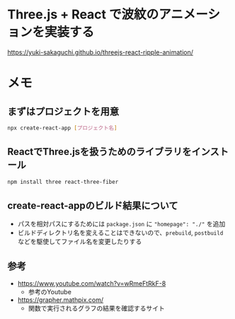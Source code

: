 # Three.js + React で波紋のアニメーションを実装する

https://yuki-sakaguchi.github.io/threejs-react-ripple-animation/


# メモ

## まずはプロジェクトを用意

```bash
npx create-react-app [プロジェクト名]
```

## ReactでThree.jsを扱うためのライブラリをインストール

```bash
npm install three react-three-fiber
```

## create-react-appのビルド結果について

- パスを相対パスにするためには `package.json` に `"homepage": "./"` を追加
- ビルドディレクトリ名を変えることはできないので、`prebuild`, `postbuild` などを駆使してファイル名を変更したりする


## 参考

- https://www.youtube.com/watch?v=wRmeFtRkF-8
  - 参考のYoutube
- https://grapher.mathpix.com/
  - 関数で実行されるグラフの結果を確認するサイト

